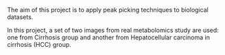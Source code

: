 The aim of this project is to apply peak picking techniques to biological datasets. 

In this project, a set of two images from real metabolomics study are used: one from Cirrhosis group 
and another from Hepatocellular carcinoma in cirrhosis (HCC) group.   
